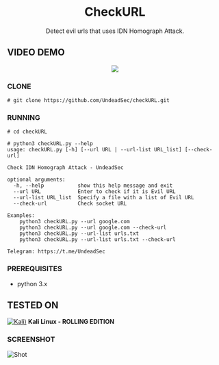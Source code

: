 <h1 align="center">CheckURL</h1>
<p align="center">
  Detect evil urls that uses IDN Homograph Attack.
</p>

## VIDEO DEMO
<p align="center">
<a href="https://youtu.be/joQxGtuyfZU">
  <img src="https://raw.githubusercontent.com/UndeadSec/checkURL/master/video.png" />
</a></p>

### CLONE
```
# git clone https://github.com/UndeadSec/checkURL.git
```

### RUNNING
```
# cd checkURL
```

```
# python3 checkURL.py --help
usage: checkURL.py [-h] [--url URL | --url-list URL_list] [--check-url]

Check IDN Homograph Attack - UndeadSec

optional arguments:
  -h, --help           show this help message and exit
  --url URL            Enter to check if it is Evil URL
  --url-list URL_list  Specify a file with a list of Evil URL
  --check-url          Check socket URL

Examples:
    python3 checkURL.py --url google.com
    python3 checkURL.py --url google.com --check-url
    python3 checkURL.py --url-list urls.txt
    python3 checkURL.py --url-list urls.txt --check-url

Telegram: https://t.me/UndeadSec
```
### PREREQUISITES

* python 3.x 

## TESTED ON
[![Kali)](https://www.google.com/s2/favicons?domain=https://www.kali.org/)](https://www.kali.org) **Kali Linux - ROLLING EDITION**

### SCREENSHOT
![Shot](https://github.com/UndeadSec/checkURL/blob/master/sc.png)
